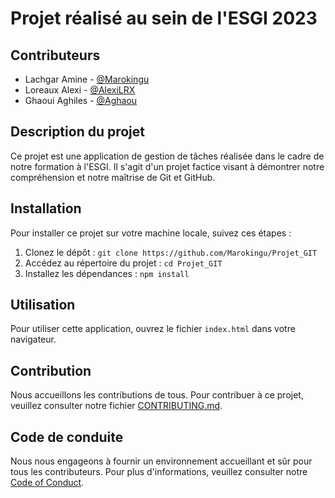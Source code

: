 # Projet réalisé au sein de l'ESGI 2023

## Contributeurs
- Lachgar Amine - [@Marokingu](https://github.com/Marokingu)
- Loreaux Alexi - [@AlexiLRX](https://github.com/AlexiLRX)
- Ghaoui Aghiles - [@Aghaou](https://github.com/Aghaou)

## Description du projet
Ce projet est une application de gestion de tâches réalisée dans le cadre de notre formation à l'ESGI. Il s'agit d'un projet factice visant à démontrer notre compréhension et notre maîtrise de Git et GitHub.

## Installation
Pour installer ce projet sur votre machine locale, suivez ces étapes :

1. Clonez le dépôt : `git clone https://github.com/Marokingu/Projet_GIT`
2. Accédez au répertoire du projet : `cd Projet_GIT`
3. Installez les dépendances : `npm install`

## Utilisation
Pour utiliser cette application, ouvrez le fichier `index.html` dans votre navigateur.

## Contribution
Nous accueillons les contributions de tous. Pour contribuer à ce projet, veuillez consulter notre fichier [CONTRIBUTING.md](CONTRIBUTING.md).

## Code de conduite
Nous nous engageons à fournir un environnement accueillant et sûr pour tous les contributeurs. Pour plus d'informations, veuillez consulter notre [Code of Conduct](CODE_OF_CONDUCT.md).

